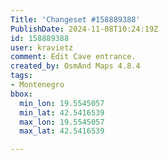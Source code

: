 ```yaml
---
Title: 'Changeset #158889388'
PublishDate: 2024-11-08T10:24:19Z
id: 158889388
user: kravietz
comment: Edit Cave entrance.
created_by: OsmAnd Maps 4.8.4
tags:
- Montenegro
bbox:
  min_lon: 19.5545057
  min_lat: 42.5416539
  max_lon: 19.5545057
  max_lat: 42.5416539

---
```

